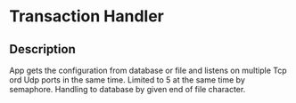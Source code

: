 
# Transaction Handler

## Description
App gets the configuration from database or file and listens on multiple Tcp ord Udp ports in the same time.
Limited to 5 at the same time by semaphore. Handling to database by given end of file character. 
